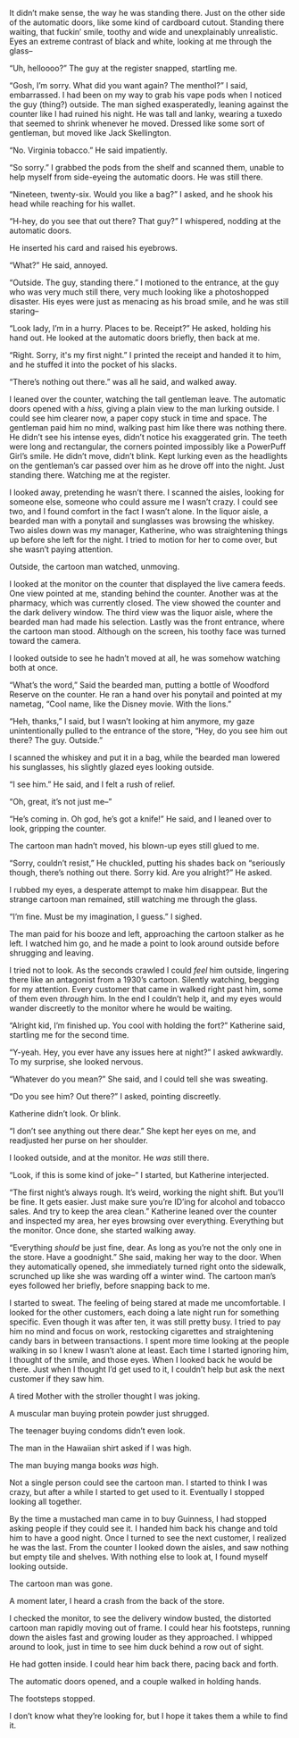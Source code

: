  

It didn’t make sense, the way he was standing there. Just on the other side of the automatic doors, like some kind of cardboard cutout. Standing there waiting, that fuckin’ smile, toothy and wide and unexplainably unrealistic. Eyes an extreme contrast of black and white, looking at me through the glass–

“Uh, helloooo?” The guy at the register snapped, startling me.

“Gosh, I’m sorry. What did you want again? The menthol?” I said, embarrassed. I had been on my way to grab his vape pods when I noticed the guy (thing?) outside. The man sighed exasperatedly, leaning against the counter like I had ruined his night. He was tall and lanky, wearing a tuxedo that seemed to shrink whenever he moved. Dressed like some sort of gentleman, but moved like Jack Skellington.

“No. Virginia tobacco.” He said impatiently.

“So sorry.” I grabbed the pods from the shelf and scanned them, unable to help myself from side-eyeing the automatic doors. He was still there.

“Nineteen, twenty-six. Would you like a bag?” I asked, and he shook his head while reaching for his wallet.

“H-hey, do you see that out there? That guy?” I whispered, nodding at the automatic doors.

He inserted his card and raised his eyebrows.

“What?” He said, annoyed.

“Outside. The guy, standing there.” I motioned to the entrance, at the guy who was very much still there, very much looking like a photoshopped disaster. His eyes were just as menacing as his broad smile, and he was still staring–

“Look lady, I’m in a hurry. Places to be. Receipt?” He asked, holding his hand out. He looked at the automatic doors briefly, then back at me.

“Right. Sorry, it's my first night.” I printed the receipt and handed it to him, and he stuffed it into the pocket of his slacks.

“There’s nothing out there.” was all he said, and walked away.

I leaned over the counter, watching the tall gentleman leave. The automatic doors opened with a *hiss,* giving a plain view to the man lurking outside. I could see him clearer now, a paper copy stuck in time and space. The gentleman paid him no mind, walking past him like there was nothing there. He didn’t see his intense eyes, didn’t notice his exaggerated grin. The teeth were long and rectangular, the corners pointed impossibly like a PowerPuff Girl’s smile. He didn’t move, didn’t blink. Kept lurking even as the headlights on the gentleman’s car passed over him as he drove off into the night. Just standing there. Watching me at the register.

I looked away, pretending he wasn’t there. I scanned the aisles, looking for someone else, someone who could assure me I wasn’t crazy. I could see two, and I found comfort in the fact I wasn’t alone. In the liquor aisle, a bearded man with a ponytail and sunglasses was browsing the whiskey. Two aisles down was my manager, Katherine, who was straightening things up before she left for the night. I tried to motion for her to come over, but she wasn’t paying attention.

Outside, the cartoon man watched, unmoving. 

I looked at the monitor on the counter that displayed the live camera feeds. One view pointed at me, standing behind the counter. Another was at the pharmacy, which was currently closed. The view showed the counter and the dark delivery window. The third view was the liquor aisle, where the bearded man had made his selection. Lastly was the front entrance, where the cartoon man stood. Although on the screen, his toothy face was turned toward the camera.

I looked outside to see he hadn’t moved at all, he was somehow watching both at once. 

“What’s the word,” Said the bearded man, putting a bottle of Woodford Reserve on the counter. He ran a hand over his ponytail and pointed at my nametag, “Cool name, like the Disney movie. With the lions.”

“Heh, thanks,” I said, but I wasn’t looking at him anymore, my gaze unintentionally pulled to the entrance of the store, “Hey, do you see him out there? The guy. Outside.”

I scanned the whiskey and put it in a bag, while the bearded man lowered his sunglasses, his slightly glazed eyes looking outside.

“I see him.” He said, and I felt a rush of relief.

“Oh, great, it’s not just me–”

“He’s coming in. Oh god, he’s got a knife!” He said, and I leaned over to look, gripping the counter.

The cartoon man hadn’t moved, his blown-up eyes still glued to me.

“Sorry, couldn’t resist,” He chuckled, putting his shades back on “seriously though, there’s nothing out there. Sorry kid. Are you alright?” He asked.

I rubbed my eyes, a desperate attempt to make him disappear. But the strange cartoon man remained, still watching me through the glass.

“I’m fine. Must be my imagination, I guess.” I sighed. 

The man paid for his booze and left, approaching the cartoon stalker as he left. I watched him go, and he made a point to look around outside before shrugging and leaving.

I tried not to look. As the seconds crawled I could *feel* him outside, lingering there like an antagonist from a 1930’s cartoon. Silently watching, begging for my attention. Every customer that came in walked right past him, some of them even *through* him. In the end I couldn’t help it, and my eyes would wander discreetly to the monitor where he would be waiting.

“Alright kid, I’m finished up. You cool with holding the fort?” Katherine said, startling me for the second time.

“Y-yeah. Hey, you ever have any issues here at night?” I asked awkwardly. To my surprise, she looked nervous.

“Whatever do you mean?” She said, and I could tell she was sweating.

“Do you see him? Out there?” I asked, pointing discreetly.

Katherine didn’t look. Or blink.

“I don’t see anything out there dear.” She kept her eyes on me, and readjusted her purse on her shoulder.

I looked outside, and at the monitor. He *was* still there.

“Look, if this is some kind of joke–” I started, but Katherine interjected.

“The first night’s always rough. It’s weird, working the night shift. But you’ll be fine. It gets easier. Just make sure you’re ID’ing for alcohol and tobacco sales. And try to keep the area clean.” Katherine leaned over the counter and inspected my area, her eyes browsing over everything. Everything but the monitor. Once done, she started walking away.

“Everything *should* be just fine, dear. As long as you’re not the only one in the store. Have a goodnight.” She said, making her way to the door. When they automatically opened, she immediately turned right onto the sidewalk, scrunched up  like she was warding off a winter wind. The cartoon man’s eyes followed her briefly, before snapping back to me.

I started to sweat. The feeling of being stared at made me uncomfortable. I looked for the other customers, each doing a late night run for something specific. Even though it was after ten, it was still pretty busy. I tried to pay him no mind and focus on work, restocking cigarettes and straightening candy bars in between transactions. I spent more time looking at the people walking in so I knew I wasn’t alone at least. Each time I started ignoring him, I thought of the smile, and those eyes. When I looked back he would be there. Just when I thought I’d get used to it, I couldn’t help but ask the next customer if they saw him.

A tired Mother with the stroller thought I was joking.

A muscular man buying protein powder just shrugged.

The teenager buying condoms didn’t even look.

The man in the Hawaiian shirt asked if I was high.

The man buying manga books *was* high.

Not a single person could see the cartoon man. I started to think I was crazy, but after a while I started to get used to it. Eventually I stopped looking all together.

By the time a mustached man came in to buy Guinness, I had stopped asking people if they could see it. I handed him back his change and told him to have a good night. Once I turned to see the next customer, I realized he was the last. From the counter I looked down the aisles, and saw nothing but empty tile and shelves. With nothing else to look at, I found myself looking outside.

The cartoon man was gone.

A moment later, I heard a crash from the back of the store. 

I checked the monitor, to see the delivery window busted, the distorted cartoon man rapidly moving out of frame. I could hear his footsteps, running down the aisles fast and growing louder as they approached. I whipped around to look, just in time to see him duck behind a row out of sight. 

He had gotten inside. I could hear him back there, pacing back and forth.

The automatic doors opened, and a couple walked in holding hands. 

The footsteps stopped. 

I don’t know what they’re looking for, but I hope it takes them a while to find it.